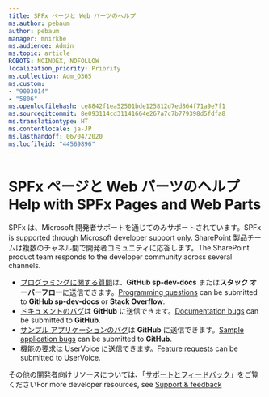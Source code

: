 ```yaml
---
title: SPFx ページと Web パーツのヘルプ
ms.author: pebaum
author: pebaum
manager: mnirkhe
ms.audience: Admin
ms.topic: article
ROBOTS: NOINDEX, NOFOLLOW
localization_priority: Priority
ms.collection: Adm_O365
ms.custom:
- "9003014"
- "5806"
ms.openlocfilehash: ce8842f1ea52501bde125812d7ed864f71a9e7f1
ms.sourcegitcommit: 8e093114cd31141664e267a7c7b779398d5fdfa8
ms.translationtype: HT
ms.contentlocale: ja-JP
ms.lasthandoff: 06/04/2020
ms.locfileid: "44569896"
---
```

# <a name="help-with-spfx-pages-and-web-parts"></a><span data-ttu-id="db381-102">SPFx ページと Web パーツのヘルプ</span><span class="sxs-lookup"><span data-stu-id="db381-102">Help with SPFx Pages and Web Parts</span></span>

<span data-ttu-id="db381-103">SPFx は、Microsoft 開発者サポートを通じてのみサポートされています。</span><span class="sxs-lookup"><span data-stu-id="db381-103">SPFx is supported through Microsoft developer support only.</span></span> <span data-ttu-id="db381-104">SharePoint 製品チームは複数のチャネル間で開発者コミュニティに応答します。</span><span class="sxs-lookup"><span data-stu-id="db381-104">The SharePoint product team responds to the developer community across several channels.</span></span>

- <span data-ttu-id="db381-105">[プログラミングに関する質問](https://docs.microsoft.com/sharepoint/dev/support-feedback#programming-questions)は、**GitHub sp-dev-docs** または**スタック オーバーフロー**に送信できます。</span><span class="sxs-lookup"><span data-stu-id="db381-105">[Programming questions](https://docs.microsoft.com/sharepoint/dev/support-feedback#programming-questions)  can be submitted to  **GitHub sp-dev-docs**  or  **Stack Overflow**.</span></span>
- <span data-ttu-id="db381-106">[ドキュメントのバグ](https://docs.microsoft.com/sharepoint/dev/support-feedback#documentation-bugs)は **GitHub** に送信できます。</span><span class="sxs-lookup"><span data-stu-id="db381-106">[Documentation bugs](https://docs.microsoft.com/sharepoint/dev/support-feedback#documentation-bugs)  can be submitted to **GitHub**.</span></span>
- <span data-ttu-id="db381-107">[サンプル アプリケーションのバグ](https://docs.microsoft.com/sharepoint/dev/support-feedback#sample-application-bugs)は **GitHub** に送信できます。</span><span class="sxs-lookup"><span data-stu-id="db381-107">[Sample application bugs](https://docs.microsoft.com/sharepoint/dev/support-feedback#sample-application-bugs)  can be submitted to  **GitHub**.</span></span>
- <span data-ttu-id="db381-108">[機能の要求](https://docs.microsoft.com/sharepoint/dev/support-feedback#feature-requests)は UserVoice に送信できます。</span><span class="sxs-lookup"><span data-stu-id="db381-108">[Feature requests](https://docs.microsoft.com/sharepoint/dev/support-feedback#feature-requests)  can be submitted to UserVoice.</span></span>

<span data-ttu-id="db381-109">その他の開発者向けリソースについては、「[サポートとフィードバック](https://docs.microsoft.com/sharepoint/dev/support-feedback)」をご覧ください</span><span class="sxs-lookup"><span data-stu-id="db381-109">For more developer resources, see  [Support & feedback](https://docs.microsoft.com/sharepoint/dev/support-feedback)</span></span>